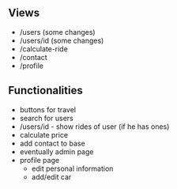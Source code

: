 ## Views
- /users (some changes)
- /users/id (some changes)
- /calculate-ride
- /contact
- /profile
## Functionalities
- buttons for travel
- search for users
- /users/id - show rides of user (if he has ones)
- calculate price
- add contact to base
- eventually admin page
- profile page
	- edit personal information
	- add/edit car